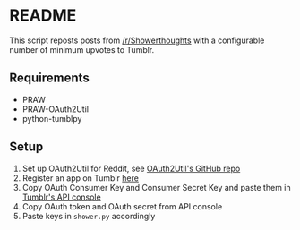 # README

This script reposts posts from [/r/Showerthoughts](https://www.reddit.com/r/showerthoughts) with a configurable number of minimum upvotes to Tumblr.

## Requirements
* PRAW
* PRAW-OAuth2Util
* python-tumblpy

## Setup
1. Set up OAuth2Util for Reddit, see [OAuth2Util's GitHub repo](https://github.com/SmBe19/praw-OAuth2Util/blob/master/OAuth2Util/README.md)
2. Register an app on Tumblr [here](https://www.tumblr.com/oauth/apps)
3. Copy OAuth Consumer Key and Consumer Secret Key and paste them in [Tumblr's API console](https://api.tumblr.com/console/calls/user/info)
4. Copy OAuth token and OAuth secret from API console
5. Paste keys in `shower.py` accordingly